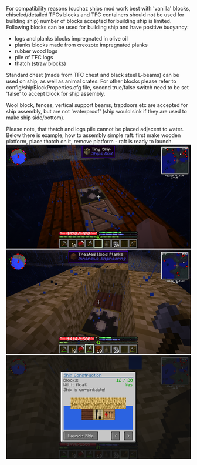 For compatibility reasons (cuchaz ships mod work best with 'vanilla' blocks, chiseled/detailed TFCs blocks and TFC containers should not be used for building ship) number of blocks accepted for building ship is limited.
Following blocks can be used for building ship and have positive buoyancy:
* logs and planks blocks impregnated in olive oil
* planks blocks made from creozote impregnated planks
* rubber wood logs
* pile of TFC logs
* thatch (straw blocks)

Standard chest (made from TFC chest and black steel L-beams) can be used on ship, as well as animal crates.
For other blocks please refer to config/shipBlockProperties.cfg file, second true/false switch need to be set 'false' to accept block for ship assembly.

Wool block, fences, vertical support beams, trapdoors etc are accepted for ship assembly, but are not 'waterproof' (ship would sink if they are used to make ship side/bottom).

Please note, that thatch and logs pile cannot be placed adjacent to water.
Below there is example, how to assembly simple raft: first make wooden platform, place thatch on it, remove platform - raft is ready to launch.
![temporary platform](https://raw.githubusercontent.com/McZapkie/TerraFirmaProgressivePack/master/doc/raft1.png)
![thatch on platform](https://raw.githubusercontent.com/McZapkie/TerraFirmaProgressivePack/master/doc/raft2.png)
![raft ready to launch](https://raw.githubusercontent.com/McZapkie/TerraFirmaProgressivePack/master/doc/raft3.png)